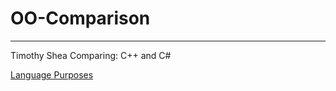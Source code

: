 # OO-Comparison
-------------------------
Timothy Shea
Comparing: C++ and C#

[Language Purposes](language_purpose.md)